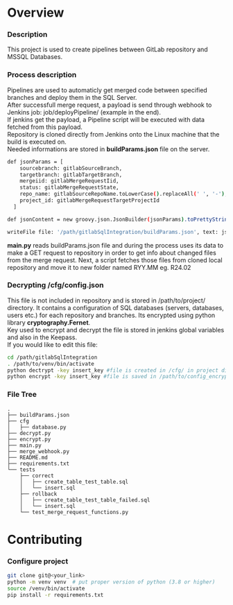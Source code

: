 # Overview
### Description
This project is used to create pipelines between GitLab repository and MSSQL Databases.  

### Process description
Pipelines are used to automaticly get merged code between specified branches and deploy them in the SQL Server.<br>
After successfull merge request, a payload is send through webhook to Jenkins job: job/deployPipeline/ (example in the end).<br>
If jenkins get the payload, a Pipeline script will be executed with data fetched from this payload.<br>
Repository is cloned directly from Jenkins onto the Linux machine that the build is executed on.<br>
Needed informations are stored in **buildParams.json** file on the server.<br>
```bash
def jsonParams = [
    sourcebranch: gitlabSourceBranch,
    targetbranch: gitlabTargetBranch,
    mergeiid: gitlabMergeRequestIid,
    status: gitlabMergeRequestState,
    repo_name: gitlabSourceRepoName.toLowerCase().replaceAll(' ', '-'),
    project_id: gitlabMergeRequestTargetProjectId
  ]

def jsonContent = new groovy.json.JsonBuilder(jsonParams).toPrettyString()

writeFile file: '/path/gitlabSqlIntegration/buildParams.json', text: jsonContent
```

**main.py** reads buildParams.json file and during the process uses its data to make a GET request to repository in order to get info about changed files from the merge request. Next, a script fetches those files from cloned local repository and move it to new folder named RYY.MM eg. R24.02  


### Decrypting /cfg/config.json
This file is not included in repository and is stored in /path/to/project/ directory.
It contains a configuration of SQL databases (servers, databases, users etc.) for each repository and branches.
Its encrypted using python library **cryptography.Fernet**.<br>
Key used to encrypt and decrypt the file is stored in jenkins global variables and also in the Keepass.<br>
If you would like to edit this file: <br>
```bash
cd /path/gitlabSqlIntegration
. /path/to/venv/bin/activate
python dectrypt -key insert_key #file is created in /cfg/ in project dir
python encrypt -key insert_key #file is saved in /path/to/config_encrypted.txt
```

### File Tree
```
.
├── buildParams.json
├── cfg
│   ├── database.py
├── decrypt.py
├── encrypt.py
├── main.py
├── merge_webhook.py
├── README.md
├── requirements.txt
└── tests
    ├── correct
    │   ├── create_table_test_table.sql
    │   └── insert.sql
    ├── rollback
    │   ├── create_table_test_table_failed.sql
    │   └── insert.sql
    └── test_merge_request_functions.py
```

# Contributing
### Configure project
```bash
git clone git@<your_link>
python -m venv venv  # put proper version of python (3.8 or higher)
source /venv/bin/activate
pip install -r requirements.txt
```

